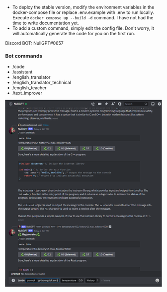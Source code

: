 - To deploy the stable version, modify the environment variables in the docker-compose file or replace .env.example with .env to run locally. Execute `docker compose up --build -d` command. I have not had the time to write documentation yet.
- To add a custom command, simply edit the config file. Don't worry, it will automatically generate the code for you on the first run.

Discord BOT: NullGPT#0657

### Bot commands
- /code
- /assistant
- /english_translator
- /english_translator_technical
- /english_teacher
- /text_improver


![alt text](asssets/img.png)